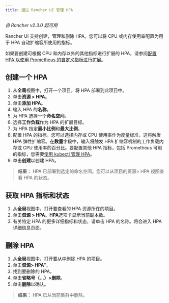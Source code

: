 ```yaml
---
title: 通过 Rancher UI 管理 HPA
---
```


_自 Rancher v2.3.0 起可用_

Rancher UI 支持创建，管理和删除 HPA。您可以将 CPU 或内存使用率配置为用于 HPA 自动扩缩容所使用的指标。

如果要创建可根据 CPU 和内存以外的其他指标进行扩展的 HPA，请参阅[配置 HPA 以使用 Prometheus 的自定义指标进行扩展](/docs/k8s-in-rancher/horitzontal-pod-autoscaler/manage-hpa-with-kubectl/_index)。

## 创建一个 HPA

1. 从**全局**视图中，打开一个项目，将 HPA 部署到此项目中。
1. 单击**资源 > HPA**。
1. 单击**添加 HPA**。
1. 输入 HPA 的**名称**。
1. 为 HPA 选择一个**命名空间**。
1. 选择**工作负载**作为 HPA 的扩展目标。
1. 为 HPA 指定**最小比例**和**最大比例**。
1. 配置 HPA 的指标。您可以选择内存或 CPU 使用率作为度量标准，这将触发 HPA 弹性扩缩容。在**数量**字段中，输入将触发 HPA 扩缩容机制的工作负载内存或 CPU 使用率的百分比。要配置其他 HPA 指标，包括 Prometheus 可用的指标，您需要[使用 kubectl 管理 HPA](/docs/k8s-in-rancher/horitzontal-pod-autoscaler/manage-hpa-with-kubectl/_index)。
1. 单击**创建**以创建 HPA。

> **结果：** HPA 已部署到选定的命名空间。您可以从项目的资源> HPA 视图查看 HPA 的状态。

## 获取 HPA 指标和状态

1. 从**全局**视图中，打开要查看的 HPA 资源所在的项目。
1. 单击**资源 > HPA**。**HPA**选项卡显示当前副本数。
1. 有关特定 HPA 的更多详细指标和状态，请单击 HPA 的名称。将会进入 HPA 详细信息页面。

## 删除 HPA

1. 从**全局**视图中，打开要从中删除 HPA 的项目。
1. 单击**资源> HPA”**。
1. 找到要删除的 HPA。
1. 单击**省略号（...）>删除**。
1. 单击**删除**以确认。

> **结果：** HPA 已从当前集群中删除。
